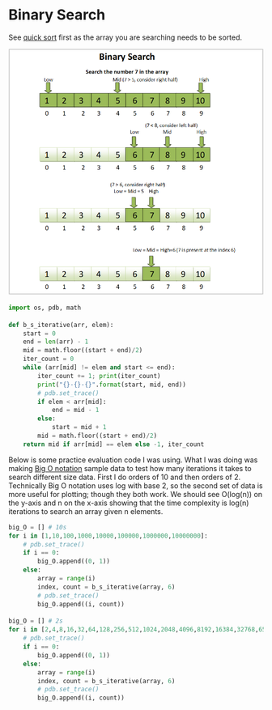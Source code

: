 # Binary Search

See [quick sort](../quick_sort) first as the array you are searching needs to be sorted.

![binary-search](binary-search.png)

```python
import os, pdb, math

def b_s_iterative(arr, elem):
    start = 0
    end = len(arr) - 1
    mid = math.floor((start + end)/2)
    iter_count = 0
    while (arr[mid] != elem and start <= end):
        iter_count += 1; print(iter_count)
        print("{}-{}-{}".format(start, mid, end))
        # pdb.set_trace()
        if elem < arr[mid]:
            end = mid - 1
        else:
            start = mid + 1
        mid = math.floor((start + end)/2)
    return mid if arr[mid] == elem else -1, iter_count
```

Below is some practice evaluation code I was using. What I was doing was making [Big O notation](https://en.wikipedia.org/wiki/Big_O_notation#:~:text=Big%20O%20notation%20is%20a,a%20particular%20value%20or%20infinity.&text=Big%20O%20notation%20characterizes%20functions,using%20the%20same%20O%20notation.) sample data to test how many iterations it takes to search different size data. First I do orders of 10 and then orders of 2. Technically Big O notation uses log with base 2, so the second set of data is more useful for plotting; though they both work. We should see O(log(n)) on the y-axis and n on the x-axis showing that the time complexity is log(n) iterations to search an array given n elements. 
```python
big_O = [] # 10s
for i in [1,10,100,1000,10000,100000,1000000,10000000]:
    # pdb.set_trace()
    if i == 0:
        big_O.append((0, 1))
    else:
        array = range(i)
        index, count = b_s_iterative(array, 6)
        # pdb.set_trace()
        big_O.append((i, count))

big_O = [] # 2s
for i in [2,4,8,16,32,64,128,256,512,1024,2048,4096,8192,16384,32768,65536,131072,262144,524288,1048576]:
    # pdb.set_trace()
    if i == 0:
        big_O.append((0, 1))
    else:
        array = range(i)
        index, count = b_s_iterative(array, 6)
        # pdb.set_trace()
        big_O.append((i, count))
```
